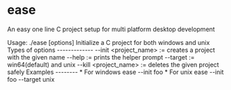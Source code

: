 # ease
An easy one line C project setup for multi platform desktop development

 Usage: ./ease [options]
    Initialize a C project for both windows and unix
    Types of options
    -------------
        --init <project_name>   := creates a project with the given name
        --help                  := prints the helper prompt
        --target <platform>     := win64(default) and unix
        --kill <project_name>   := deletes the given project safely
    Examples
    --------
        * For windows
            ease --init foo
        * For unix
            ease --init foo --target unix
